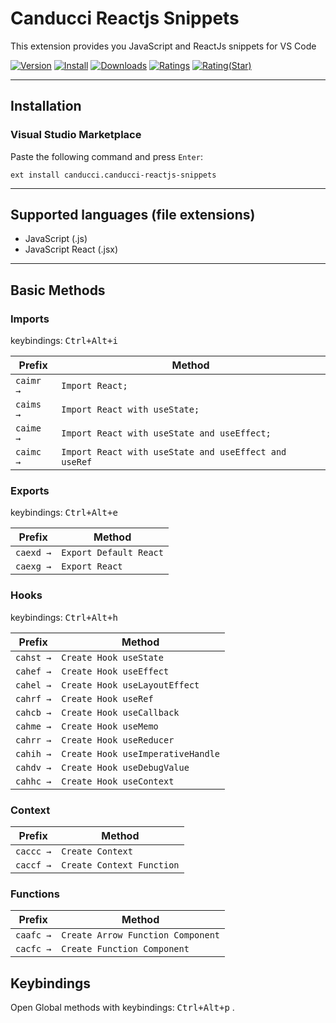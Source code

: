 # Canducci Reactjs Snippets

This extension provides you JavaScript and ReactJs snippets for VS Code

[![Version](https://vsmarketplacebadge.apphb.com/version/create-react-snippets.svg)](https://vsmarketplacebadge.apphb.com/version-short/create-react-snippets.svg)
[![Install](https://vsmarketplacebadge.apphb.com/installs/create-react-snippets.svg)](https://vsmarketplacebadge.apphb.com/installs-short/create-react-snippets.svg)
[![Downloads](https://vsmarketplacebadge.apphb.com/downloads/create-react-snippets.svg)](https://vsmarketplacebadge.apphb.com/downloads-short/create-react-snippets.svg)
[![Ratings](https://vsmarketplacebadge.apphb.com/rating-short/create-react-snippets.svg)](https://vsmarketplacebadge.apphb.com/rating-short/create-react-snippets.svg)
[![Rating(Star)](https://vsmarketplacebadge.apphb.com/rating-star/create-react-snippets.svg)](https://vsmarketplacebadge.apphb.com/rating-star/create-react-snippets.svg)

-------------------------------------------------------------------------------------------------------

## Installation

### Visual Studio Marketplace

Paste the following command and press `Enter`:

```shell
ext install canducci.canducci-reactjs-snippets
```
-------------------------------------------------------------------------------------------------------

## Supported languages (file extensions)

- JavaScript (.js)
- JavaScript React (.jsx)
-------------------------------------------------------------------------------------------------------

## Basic Methods

### Imports

keybindings: <kbd>Ctrl+Alt+i</kbd>

|  Prefix    | Method                                                |
| ---------- | ------------------------------------------------------|
|  `caimr →` | `Import React;`                                       |
|  `caims →` | `Import React with useState;`                         |
|  `caime →` | `Import React with useState and useEffect;`           |
|  `caimc →` | `Import React with useState and useEffect and useRef` |


### Exports

keybindings: <kbd>Ctrl+Alt+e</kbd>

|  Prefix    | Method                                                |
| ---------- | ------------------------------------------------------|
|  `caexd →` | `Export Default React`                                |
|  `caexg →` | `Export React`                                        |


### Hooks

keybindings: <kbd>Ctrl+Alt+h</kbd>

|  Prefix    | Method                                                |
| ---------- | ------------------------------------------------------|
|  `cahst →` | `Create Hook useState`                                |
|  `cahef →` | `Create Hook useEffect`                               |
|  `cahel →` | `Create Hook useLayoutEffect`                         |
|  `cahrf →` | `Create Hook useRef`                                  |
|  `cahcb →` | `Create Hook useCallback`                             |
|  `cahme →` | `Create Hook useMemo`                                 |
|  `cahrr →` | `Create Hook useReducer`                              |
|  `cahih →` | `Create Hook useImperativeHandle`                     |
|  `cahdv →` | `Create Hook useDebugValue`                           |
|  `cahhc →` | `Create Hook useContext`                              |

### Context

|  Prefix    | Method                                                |
| ---------- | ------------------------------------------------------|
|  `caccc →` | `Create Context`                                      |
|  `caccf →` | `Create Context Function`                             |

### Functions

|  Prefix    | Method                                                |
| ---------- | ------------------------------------------------------|
|  `caafc →` | `Create Arrow Function Component`                     |
|  `cacfc →` | `Create Function Component`                           |


## Keybindings

Open Global methods with keybindings: <kbd>Ctrl+Alt+p</kbd> .